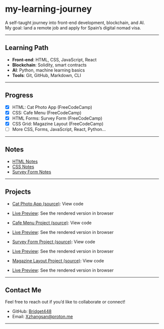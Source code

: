 # my-learning-journey

A self-taught journey into front-end development, blockchain, and AI.  
My goal: land a remote job and apply for Spain’s digital nomad visa.

---

## Learning Path

- **Front-end**: HTML, CSS, JavaScript, React  
- **Blockchain**: Solidity, smart contracts  
- **AI**: Python, machine learning basics  
- **Tools**: Git, GitHub, Markdown, CLI

---

## Progress

- [x] HTML: Cat Photo App (FreeCodeCamp)  
- [x] CSS: Cafe Menu (FreeCodeCamp)
- [x] HTML Forms: Survey Form (FreeCodeCamp)
- [x] CSS Grid: Magazine Layout (FreeCodeCamp)
- [ ] More CSS, Forms, JavaScript, React, Python...

---

## Notes

- [HTML Notes](html-notes.md)  
- [CSS Notes](css-notes.md)
- [Survey Form Notes](survey-form-notes.md)

---

## Projects

- [Cat Photo App (source)](cat-photo-app): View code  
- [Live Preview](cat-photo-app/index.html): See the rendered version in browser

- [Cafe Menu Project (source)](cafe-menu): View code  
- [Live Preview](cafe-menu/index.html): See the rendered version in browser

- [Survey Form Project (source)](survey-form.html): View code  
- [Live Preview](survey-form.html): See the rendered version in browser

- [Magazine Layout Project (source)](magazine-layout): View code  
- [Live Preview](magazine-layout/index.html): See the rendered version in browser

---

## Contact Me

Feel free to reach out if you’d like to collaborate or connect!

- GitHub: [Bridget448](https://github.com/Bridget448)
- Email: Xzhangsan@proton.me

---
